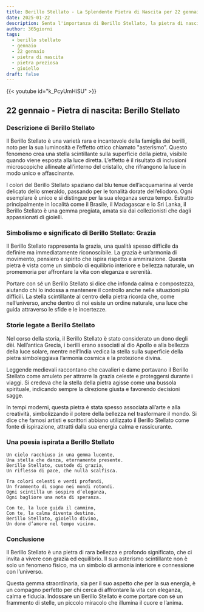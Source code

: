 ```yaml
---
title: Berillo Stellato - La Splendente Pietra di Nascita per 22 gennaio
date: 2025-01-22
description: Senta l'importanza di Berillo Stellato, la pietra di nascita di 22 gennaio che simboleggia Grazia. Lasci che la sua bellezza e il suo significato illuminino la sua giornata.
author: 365giorni
tags:
  - berillo stellato
  - gennaio
  - 22 gennaio
  - pietra di nascita
  - pietra preziosa
  - gioiello
draft: false
---
```


{{< youtube id="k_PcyUmHiSU" >}}

## 22 gennaio - Pietra di nascita: Berillo Stellato

### Descrizione di Berillo Stellato

Il Berillo Stellato è una varietà rara e incantevole della famiglia dei berilli, noto per la sua luminosità e l’effetto ottico chiamato "asterismo". Questo fenomeno crea una stella scintillante sulla superficie della pietra, visibile quando viene esposta alla luce diretta. L’effetto è il risultato di inclusioni microscopiche allineate all’interno del cristallo, che rifrangono la luce in modo unico e affascinante.

I colori del Berillo Stellato spaziano dal blu tenue dell’acquamarina al verde delicato dello smeraldo, passando per le tonalità dorate dell’eliodoro. Ogni esemplare è unico e si distingue per la sua eleganza senza tempo. Estratto principalmente in località come il Brasile, il Madagascar e lo Sri Lanka, il Berillo Stellato è una gemma pregiata, amata sia dai collezionisti che dagli appassionati di gioielli.

### Simbolismo e significato di Berillo Stellato: Grazia

Il Berillo Stellato rappresenta la grazia, una qualità spesso difficile da definire ma immediatamente riconoscibile. La grazia è un’armonia di movimento, pensiero e spirito che ispira rispetto e ammirazione. Questa pietra è vista come un simbolo di equilibrio interiore e bellezza naturale, un promemoria per affrontare la vita con eleganza e serenità.

Portare con sé un Berillo Stellato si dice che infonda calma e compostezza, aiutando chi lo indossa a mantenere il controllo anche nelle situazioni più difficili. La stella scintillante al centro della pietra ricorda che, come nell’universo, anche dentro di noi esiste un ordine naturale, una luce che guida attraverso le sfide e le incertezze.

### Storie legate a Berillo Stellato

Nel corso della storia, il Berillo Stellato è stato considerato un dono degli dèi. Nell’antica Grecia, i berilli erano associati al dio Apollo e alla bellezza della luce solare, mentre nell’India vedica la stella sulla superficie della pietra simboleggiava l’armonia cosmica e la protezione divina.

Leggende medievali raccontano che cavalieri e dame portavano il Berillo Stellato come amuleto per attrarre la grazia celeste e proteggersi durante i viaggi. Si credeva che la stella della pietra agisse come una bussola spirituale, indicando sempre la direzione giusta e favorendo decisioni sagge.

In tempi moderni, questa pietra è stata spesso associata all’arte e alla creatività, simbolizzando il potere della bellezza nel trasformare il mondo. Si dice che famosi artisti e scrittori abbiano utilizzato il Berillo Stellato come fonte di ispirazione, attratti dalla sua energia calma e rassicurante.

### Una poesia ispirata a Berillo Stellato

```
Un cielo racchiuso in una gemma lucente,  
Una stella che danza, eternamente presente.  
Berillo Stellato, custode di grazia,  
Un riflesso di pace, che nulla scalfisca.

Tra colori celesti e verdi profondi,  
Un frammento di sogno nei mondi rotondi.  
Ogni scintilla un sospiro d’eleganza,  
Ogni bagliore una nota di speranza.

Con te, la luce guida il cammino,  
Con te, la calma diventa destino.  
Berillo Stellato, gioiello divino,  
Un dono d’amore nel tempo vicino.
```

### Conclusione

Il Berillo Stellato è una pietra di rara bellezza e profondo significato, che ci invita a vivere con grazia ed equilibrio. Il suo asterismo scintillante non è solo un fenomeno fisico, ma un simbolo di armonia interiore e connessione con l’universo.

Questa gemma straordinaria, sia per il suo aspetto che per la sua energia, è un compagno perfetto per chi cerca di affrontare la vita con eleganza, calma e fiducia. Indossare un Berillo Stellato è come portare con sé un frammento di stelle, un piccolo miracolo che illumina il cuore e l’anima.